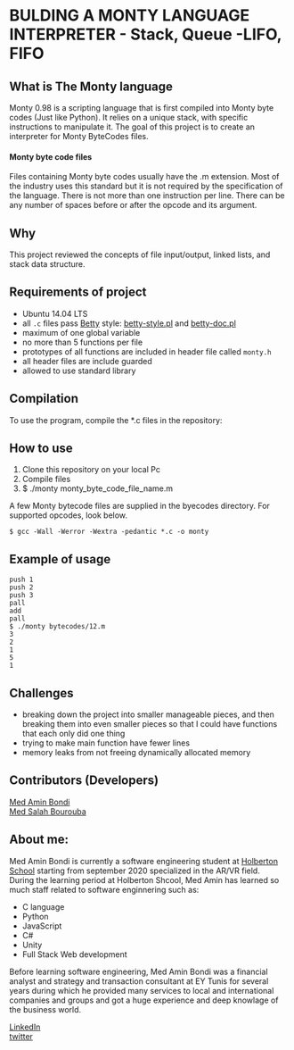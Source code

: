 # BULDING A MONTY LANGUAGE INTERPRETER - Stack, Queue -LIFO, FIFO

## What is The Monty language
Monty 0.98 is a scripting language that is first compiled into Monty byte codes (Just like Python). It relies on a unique stack, with specific instructions to manipulate it. The goal of this project is to create an interpreter for Monty ByteCodes files.

#### Monty byte code files
Files containing Monty byte codes usually have the .m extension. Most of the industry uses this standard but it is not required by the specification of the language. There is not more than one instruction per line. There can be any number of spaces before or after the opcode and its argument.

## Why
This project reviewed the concepts of file input/output, linked lists, and stack data structure.
## Requirements of project
* Ubuntu 14.04 LTS
* all `.c` files pass [Betty](https://github.com/holbertonschool/Betty) style: [betty-style.pl](https://github.com/holbertonschool/Betty/blob/master/betty-style.pl) and [betty-doc.pl](https://github.com/holbertonschool/Betty/blob/master/betty-doc.pl)
* maximum of one global variable
* no more than 5 functions per file
* prototypes of all functions are included in header file called `monty.h`
* all header files are include guarded
* allowed to use standard library

## Compilation
To use the program, compile the *.c files in the repository:
## How to use
1. Clone this repository on your local Pc
2. Compile files
3. $ ./monty monty_byte_code_file_name.m

A few Monty bytecode files are supplied in the byecodes directory. For supported opcodes, look below.

```$ gcc -Wall -Werror -Wextra -pedantic *.c -o monty ```
## Example of usage
```$ cat bytecodes/12.m
push 1
push 2
push 3
pall
add
pall
$ ./monty bytecodes/12.m
3
2
1
5
1
```
## Challenges
* breaking down the project into smaller manageable pieces, and then breaking them into even smaller pieces so that I could have functions that each only did one thing
* trying to make main function have fewer lines
* memory leaks from not freeing dynamically allocated memory

## Contributors (Developers)
[Med Amin Bondi](https://github.com/aminbnd)
<br>
[Med Salah Bourouba](https://github.com/Brandixitor)
<br>

## About me:
Med Amin Bondi is currently a software engineering student at [Holberton School](https://www.holbertonschool.com/) starting from september 2020 specialized in the AR/VR field.
<br>
During the learning period at Holberton Shcool, Med Amin has learned so much staff related to software enginnering such as:
* C language
* Python
* JavaScript
* C#
* Unity
* Full Stack Web development

Before learning software engineering, Med Amin Bondi was a financial analyst and strategy and transaction consultant at EY Tunis for several years during which he provided many services to local and international companies and groups and got a huge experience and deep knowlage of the business world.
<br>

[LinkedIn](https://www.linkedin.com/in/mohamed-amine-bondi-67bb1b171/)
<br>
[twitter](https://twitter.com/AminBondi)